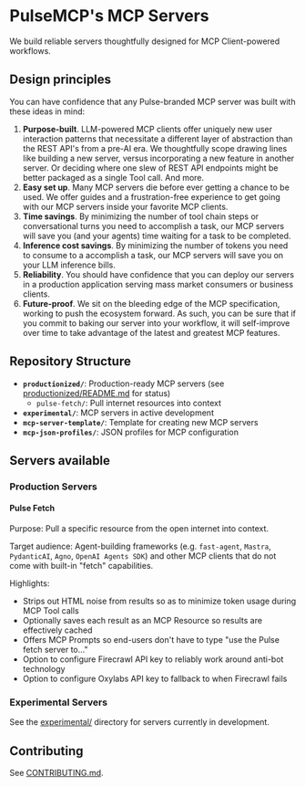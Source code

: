 # PulseMCP's MCP Servers

We build reliable servers thoughtfully designed for MCP Client-powered workflows.

<!-- Test: Verify All CI Checks Passed works for non-AppSignal changes -->

## Design principles

You can have confidence that any Pulse-branded MCP server was built with these ideas in mind:

1. **Purpose-built**. LLM-powered MCP clients offer uniquely new user interaction patterns that necessitate a different layer of abstraction than the REST API's from a pre-AI era. We thoughtfully scope drawing lines like building a new server, versus incorporating a new feature in another server. Or deciding where one slew of REST API endpoints might be better packaged as a single Tool call. And more.
2. **Easy set up**. Many MCP servers die before ever getting a chance to be used. We offer guides and a frustration-free experience to get going with our MCP servers inside your favorite MCP clients.
3. **Time savings**. By minimizing the number of tool chain steps or conversational turns you need to accomplish a task, our MCP servers will save you (and your agents) time waiting for a task to be completed.
4. **Inference cost savings**. By minimizing the number of tokens you need to consume to a accomplish a task, our MCP servers will save you on your LLM inference bills.
5. **Reliability**. You should have confidence that you can deploy our servers in a production application serving mass market consumers or business clients.
6. **Future-proof**. We sit on the bleeding edge of the MCP specification, working to push the ecosystem forward. As such, you can be sure that if you commit to baking our server into your workflow, it will self-improve over time to take advantage of the latest and greatest MCP features.

## Repository Structure

- **`productionized/`**: Production-ready MCP servers (see [productionized/README.md](./productionized/README.md) for status)
  - `pulse-fetch/`: Pull internet resources into context
- **`experimental/`**: MCP servers in active development
- **`mcp-server-template/`**: Template for creating new MCP servers
- **`mcp-json-profiles/`**: JSON profiles for MCP configuration

## Servers available

### Production Servers

#### Pulse Fetch

Purpose: Pull a specific resource from the open internet into context.

Target audience: Agent-building frameworks (e.g. `fast-agent`, `Mastra`, `PydanticAI`, `Agno`, `OpenAI Agents SDK`) and other MCP clients that do not come with built-in "fetch" capabilities.

Highlights:

- Strips out HTML noise from results so as to minimize token usage during MCP Tool calls
- Optionally saves each result as an MCP Resource so results are effectively cached
- Offers MCP Prompts so end-users don't have to type "use the Pulse fetch server to..."
- Option to configure Firecrawl API key to reliably work around anti-bot technology
- Option to configure Oxylabs API key to fallback to when Firecrawl fails

### Experimental Servers

See the [experimental/](./experimental/) directory for servers currently in development.

## Contributing

See [CONTRIBUTING.md](./CONTRIBUTING.md).
